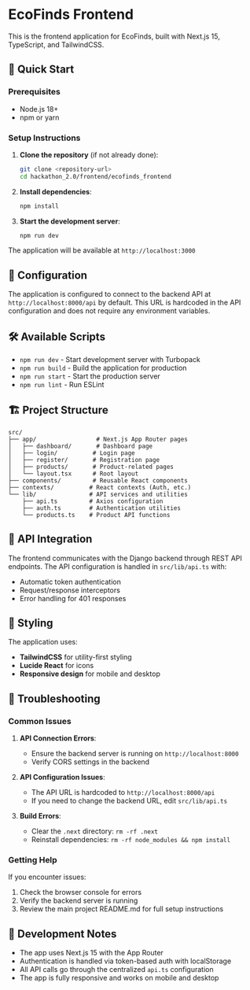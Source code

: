 # EcoFinds Frontend

This is the frontend application for EcoFinds, built with Next.js 15, TypeScript, and TailwindCSS.

## 🚀 Quick Start

### Prerequisites
- Node.js 18+ 
- npm or yarn

### Setup Instructions

1. **Clone the repository** (if not already done):
   ```bash
   git clone <repository-url>
   cd hackathon_2.0/frontend/ecofinds_frontend
   ```

2. **Install dependencies**:
   ```bash
   npm install
   ```

3. **Start the development server**:
   ```bash
   npm run dev
   ```

The application will be available at `http://localhost:3000`

## 🔧 Configuration

The application is configured to connect to the backend API at `http://localhost:8000/api` by default. This URL is hardcoded in the API configuration and does not require any environment variables.

## 🛠️ Available Scripts

- `npm run dev` - Start development server with Turbopack
- `npm run build` - Build the application for production
- `npm run start` - Start the production server
- `npm run lint` - Run ESLint

## 🏗️ Project Structure

```
src/
├── app/                 # Next.js App Router pages
│   ├── dashboard/       # Dashboard page
│   ├── login/          # Login page
│   ├── register/       # Registration page
│   ├── products/       # Product-related pages
│   └── layout.tsx      # Root layout
├── components/         # Reusable React components
├── contexts/          # React contexts (Auth, etc.)
└── lib/               # API services and utilities
    ├── api.ts         # Axios configuration
    ├── auth.ts        # Authentication utilities
    └── products.ts    # Product API functions
```

## 🔗 API Integration

The frontend communicates with the Django backend through REST API endpoints. The API configuration is handled in `src/lib/api.ts` with:

- Automatic token authentication
- Request/response interceptors
- Error handling for 401 responses

## 🎨 Styling

The application uses:
- **TailwindCSS** for utility-first styling
- **Lucide React** for icons
- **Responsive design** for mobile and desktop

## 🚨 Troubleshooting

### Common Issues

1. **API Connection Errors**:
   - Ensure the backend server is running on `http://localhost:8000`
   - Verify CORS settings in the backend

2. **API Configuration Issues**:
   - The API URL is hardcoded to `http://localhost:8000/api`
   - If you need to change the backend URL, edit `src/lib/api.ts`

3. **Build Errors**:
   - Clear the `.next` directory: `rm -rf .next`
   - Reinstall dependencies: `rm -rf node_modules && npm install`

### Getting Help

If you encounter issues:
1. Check the browser console for errors
2. Verify the backend server is running
3. Review the main project README.md for full setup instructions

## 📝 Development Notes

- The app uses Next.js 15 with the App Router
- Authentication is handled via token-based auth with localStorage
- All API calls go through the centralized `api.ts` configuration
- The app is fully responsive and works on mobile and desktop